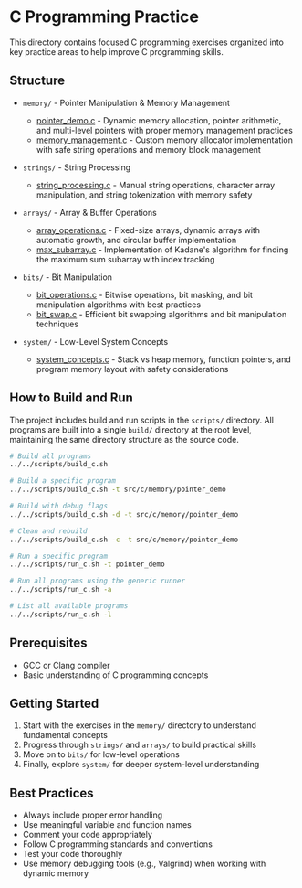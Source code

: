 # C Programming Practice

This directory contains focused C programming exercises organized into key practice areas to help improve C programming skills.

## Structure

- `memory/` - Pointer Manipulation & Memory Management
  - [pointer_demo.c](memory/pointer_demo.c) - Dynamic memory allocation, pointer arithmetic, and multi-level pointers with proper memory management practices
  - [memory_management.c](memory/memory_management.c) - Custom memory allocator implementation with safe string operations and memory block management

- `strings/` - String Processing
  - [string_processing.c](strings/string_processing.c) - Manual string operations, character array manipulation, and string tokenization with memory safety

- `arrays/` - Array & Buffer Operations
  - [array_operations.c](arrays/array_operations.c) - Fixed-size arrays, dynamic arrays with automatic growth, and circular buffer implementation
  - [max_subarray.c](arrays/max_subarray.c) - Implementation of Kadane's algorithm for finding the maximum sum subarray with index tracking

- `bits/` - Bit Manipulation
  - [bit_operations.c](bits/bit_operations.c) - Bitwise operations, bit masking, and bit manipulation algorithms with best practices
  - [bit_swap.c](bits/bit_swap.c) - Efficient bit swapping algorithms and bit manipulation techniques

- `system/` - Low-Level System Concepts
  - [system_concepts.c](system/system_concepts.c) - Stack vs heap memory, function pointers, and program memory layout with safety considerations

## How to Build and Run

The project includes build and run scripts in the `scripts/` directory. All programs are built into a single `build/` directory at the root level, maintaining the same directory structure as the source code.

```bash
# Build all programs
../../scripts/build_c.sh

# Build a specific program
../../scripts/build_c.sh -t src/c/memory/pointer_demo

# Build with debug flags
../../scripts/build_c.sh -d -t src/c/memory/pointer_demo

# Clean and rebuild
../../scripts/build_c.sh -c -t src/c/memory/pointer_demo

# Run a specific program
../../scripts/run_c.sh -t pointer_demo

# Run all programs using the generic runner
../../scripts/run_c.sh -a

# List all available programs
../../scripts/run_c.sh -l
```

## Prerequisites

- GCC or Clang compiler
- Basic understanding of C programming concepts

## Getting Started

1. Start with the exercises in the `memory/` directory to understand fundamental concepts
2. Progress through `strings/` and `arrays/` to build practical skills
3. Move on to `bits/` for low-level operations
4. Finally, explore `system/` for deeper system-level understanding

## Best Practices

- Always include proper error handling
- Use meaningful variable and function names
- Comment your code appropriately
- Follow C programming standards and conventions
- Test your code thoroughly
- Use memory debugging tools (e.g., Valgrind) when working with dynamic memory 